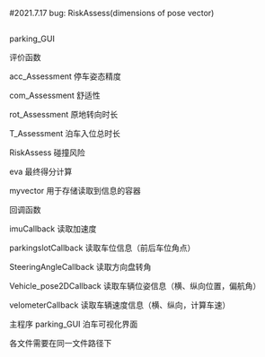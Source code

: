 #2021.7.17 bug: RiskAssess(dimensions of pose vector)


##
parking_GUI

评价函数

acc_Assessment 停车姿态精度 

com_Assessment 舒适性

rot_Assessment 原地转向时长

T_Assessment 泊车入位总时长

RiskAssess 碰撞风险

eva 最终得分计算


myvector
用于存储读取到信息的容器


回调函数

imuCallback 读取加速度

parkingslotCallback 读取车位信息（前后车位角点）

SteeringAngleCallback 读取方向盘转角

Vehicle_pose2DCallback 读取车辆位姿信息（横、纵向位置，偏航角）  

velometerCallback 读取车辆速度信息（横、纵向，计算车速）


主程序
parking_GUI 泊车可视化界面



各文件需要在同一文件路径下
##
